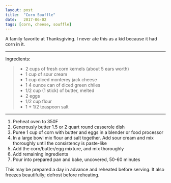 ```yaml
---
layout: post
title:  "Corn Souffle"
date:   2017-06-02
tags: [corn, cheese, souffle]
---
```


A family favorite at Thanksgiving. I never ate this as a kid because it had corn in it.

---

Ingredients:

> * 2 cups of fresh corn kernels (about 5 ears worth)
> * 1 cup of sour cream
> * 1 cup diced monterey jack cheese
> * 1 4 ounce can of diced green chiles
> * 1/2 cup (1 stick) of butter, melted
> * 2 eggs
> * 1/2 cup flour
> * 1 + 1/2 teaspoon salt

---

1. Preheat oven to 350F
1. Generously butter 1.5 or 2 quart round casserole dish
1. Puree 1 cup of corn with butter and eggs in a blender or food processor
1. In a large bowl mix flour and salt together. Add sour cream and mix thoroughly until the consistency is paste-like
1. Add the corn/butter/egg mixture, and mix thoroughly
1. Add remaining ingredients
1. Pour into prepared pan and bake, uncovered, 50-60 minutes

This may be prepared a day in advance and reheated before serving. It also freezes beautifully; defrost before reheating.

